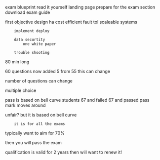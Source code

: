 exam blueprint read it yourself
landing page 
prepare for the exam section
download exam guide

first objective
        design ha cost efficient fault tol scaleable systems

        implement deploy

        data securtity
            one white paper

        trouble shooting

80 min long

60 questions
        now added 5 from 55
        this can change

number of questions can change

multiple choice

pass is based on bell curve
        students 67 and failed
        67 and passed
    pass mark moves around

unfair?
        but it is based on bell curve

        it is for all the exams

typically want to aim for 70%

then you will pass the exam

qualification is valid for 2 years then will want to renew it!

